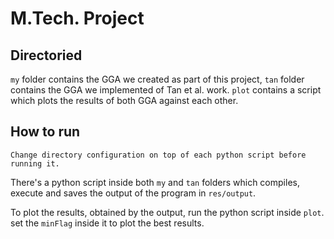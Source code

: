# M.Tech. Project

## Directoried
`my` folder contains the GGA we created as part of this project, `tan` folder contains the GGA we implemented of Tan et al. work. `plot` contains a script which plots the results of both GGA against each other.

## How to run

`Change directory configuration on top of each python script before running it.`

There's a python script inside both `my` and `tan` folders which compiles, execute and saves the output of the program in `res/output`.

To plot the results, obtained by the output, run the python script inside `plot`. set the `minFlag` inside it to plot the best results.
 